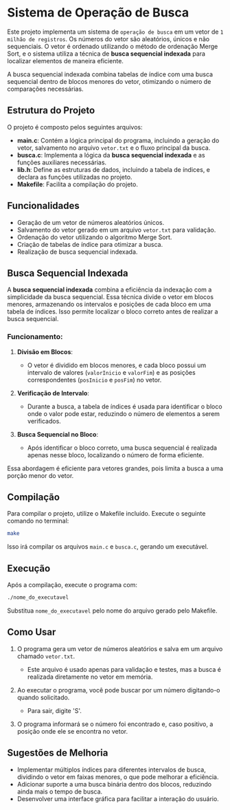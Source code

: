 # Sistema de Operação de Busca

Este projeto implementa um sistema de `operação de busca` em um vetor de `1 milhão de registros`. Os números do vetor são aleatórios, únicos e não sequenciais. O vetor é ordenado utilizando o método de ordenação Merge Sort, e o sistema utiliza a técnica de **busca sequencial indexada** para localizar elementos de maneira eficiente.

A busca sequencial indexada combina tabelas de índice com uma busca sequencial dentro de blocos menores do vetor, otimizando o número de comparações necessárias.

## Estrutura do Projeto

O projeto é composto pelos seguintes arquivos:

- **main.c**: Contém a lógica principal do programa, incluindo a geração do vetor, salvamento no arquivo `vetor.txt` e o fluxo principal da busca.
- **busca.c**: Implementa a lógica da **busca sequencial indexada** e as funções auxiliares necessárias.
- **lib.h**: Define as estruturas de dados, incluindo a tabela de índices, e declara as funções utilizadas no projeto.
- **Makefile**: Facilita a compilação do projeto.

## Funcionalidades

- Geração de um vetor de números aleatórios únicos.
- Salvamento do vetor gerado em um arquivo `vetor.txt` para validação.
- Ordenação do vetor utilizando o algoritmo Merge Sort.
- Criação de tabelas de índice para otimizar a busca.
- Realização de busca sequencial indexada.

## Busca Sequencial Indexada

A **busca sequencial indexada** combina a eficiência da indexação com a simplicidade da busca sequencial. Essa técnica divide o vetor em blocos menores, armazenando os intervalos e posições de cada bloco em uma tabela de índices. Isso permite localizar o bloco correto antes de realizar a busca sequencial.

### Funcionamento:

1. **Divisão em Blocos**: 
   - O vetor é dividido em blocos menores, e cada bloco possui um intervalo de valores (`valorInicio` e `valorFim`) e as posições correspondentes (`posInicio` e `posFim`) no vetor.

2. **Verificação de Intervalo**:
   - Durante a busca, a tabela de índices é usada para identificar o bloco onde o valor pode estar, reduzindo o número de elementos a serem verificados.

3. **Busca Sequencial no Bloco**:
   - Após identificar o bloco correto, uma busca sequencial é realizada apenas nesse bloco, localizando o número de forma eficiente.

Essa abordagem é eficiente para vetores grandes, pois limita a busca a uma porção menor do vetor.

## Compilação

Para compilar o projeto, utilize o Makefile incluído. Execute o seguinte comando no terminal:

```bash
make
```

Isso irá compilar os arquivos `main.c` e `busca.c`, gerando um executável.

## Execução

Após a compilação, execute o programa com:

```bash
./nome_do_executavel
```

Substitua `nome_do_executavel` pelo nome do arquivo gerado pelo Makefile.

## Como Usar

1. O programa gera um vetor de números aleatórios e salva em um arquivo chamado `vetor.txt`.
   - Este arquivo é usado apenas para validação e testes, mas a busca é realizada diretamente no vetor em memória.

2. Ao executar o programa, você pode buscar por um número digitando-o quando solicitado.
   - Para sair, digite 'S'.

3. O programa informará se o número foi encontrado e, caso positivo, a posição onde ele se encontra no vetor.

## Sugestões de Melhoria

- Implementar múltiplos índices para diferentes intervalos de busca, dividindo o vetor em faixas menores, o que pode melhorar a eficiência.
- Adicionar suporte a uma busca binária dentro dos blocos, reduzindo ainda mais o tempo de busca.
- Desenvolver uma interface gráfica para facilitar a interação do usuário.